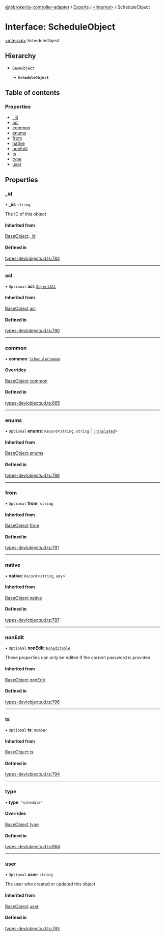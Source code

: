 [@iobroker/js-controller-adapter](../README.md) / [Exports](../modules.md) / [\<internal\>](../modules/internal_.md) / ScheduleObject

# Interface: ScheduleObject

[\<internal\>](../modules/internal_.md).ScheduleObject

## Hierarchy

- [`BaseObject`](internal_.BaseObject.md)

  ↳ **`ScheduleObject`**

## Table of contents

### Properties

- [\_id](internal_.ScheduleObject.md#_id)
- [acl](internal_.ScheduleObject.md#acl)
- [common](internal_.ScheduleObject.md#common)
- [enums](internal_.ScheduleObject.md#enums)
- [from](internal_.ScheduleObject.md#from)
- [native](internal_.ScheduleObject.md#native)
- [nonEdit](internal_.ScheduleObject.md#nonedit)
- [ts](internal_.ScheduleObject.md#ts)
- [type](internal_.ScheduleObject.md#type)
- [user](internal_.ScheduleObject.md#user)

## Properties

### \_id

• **\_id**: `string`

The ID of this object

#### Inherited from

[BaseObject](internal_.BaseObject.md).[_id](internal_.BaseObject.md#_id)

#### Defined in

[types-dev/objects.d.ts:783](https://github.com/ioBroker/ioBroker.js-controller/blob/732ebe66/packages/types-dev/objects.d.ts#L783)

___

### acl

• `Optional` **acl**: [`ObjectACL`](internal_.ObjectACL.md)

#### Inherited from

[BaseObject](internal_.BaseObject.md).[acl](internal_.BaseObject.md#acl)

#### Defined in

[types-dev/objects.d.ts:790](https://github.com/ioBroker/ioBroker.js-controller/blob/732ebe66/packages/types-dev/objects.d.ts#L790)

___

### common

• **common**: [`ScheduleCommon`](internal_.ScheduleCommon.md)

#### Overrides

[BaseObject](internal_.BaseObject.md).[common](internal_.BaseObject.md#common)

#### Defined in

[types-dev/objects.d.ts:865](https://github.com/ioBroker/ioBroker.js-controller/blob/732ebe66/packages/types-dev/objects.d.ts#L865)

___

### enums

• `Optional` **enums**: `Record`\<`string`, `string` \| [`Translated`](../modules/internal_.md#translated)\>

#### Inherited from

[BaseObject](internal_.BaseObject.md).[enums](internal_.BaseObject.md#enums)

#### Defined in

[types-dev/objects.d.ts:789](https://github.com/ioBroker/ioBroker.js-controller/blob/732ebe66/packages/types-dev/objects.d.ts#L789)

___

### from

• `Optional` **from**: `string`

#### Inherited from

[BaseObject](internal_.BaseObject.md).[from](internal_.BaseObject.md#from)

#### Defined in

[types-dev/objects.d.ts:791](https://github.com/ioBroker/ioBroker.js-controller/blob/732ebe66/packages/types-dev/objects.d.ts#L791)

___

### native

• **native**: `Record`\<`string`, `any`\>

#### Inherited from

[BaseObject](internal_.BaseObject.md).[native](internal_.BaseObject.md#native)

#### Defined in

[types-dev/objects.d.ts:787](https://github.com/ioBroker/ioBroker.js-controller/blob/732ebe66/packages/types-dev/objects.d.ts#L787)

___

### nonEdit

• `Optional` **nonEdit**: [`NonEditable`](internal_.NonEditable.md)

These properties can only be edited if the correct password is provided

#### Inherited from

[BaseObject](internal_.BaseObject.md).[nonEdit](internal_.BaseObject.md#nonedit)

#### Defined in

[types-dev/objects.d.ts:796](https://github.com/ioBroker/ioBroker.js-controller/blob/732ebe66/packages/types-dev/objects.d.ts#L796)

___

### ts

• `Optional` **ts**: `number`

#### Inherited from

[BaseObject](internal_.BaseObject.md).[ts](internal_.BaseObject.md#ts)

#### Defined in

[types-dev/objects.d.ts:794](https://github.com/ioBroker/ioBroker.js-controller/blob/732ebe66/packages/types-dev/objects.d.ts#L794)

___

### type

• **type**: ``"schedule"``

#### Overrides

[BaseObject](internal_.BaseObject.md).[type](internal_.BaseObject.md#type)

#### Defined in

[types-dev/objects.d.ts:864](https://github.com/ioBroker/ioBroker.js-controller/blob/732ebe66/packages/types-dev/objects.d.ts#L864)

___

### user

• `Optional` **user**: `string`

The user who created or updated this object

#### Inherited from

[BaseObject](internal_.BaseObject.md).[user](internal_.BaseObject.md#user)

#### Defined in

[types-dev/objects.d.ts:793](https://github.com/ioBroker/ioBroker.js-controller/blob/732ebe66/packages/types-dev/objects.d.ts#L793)
